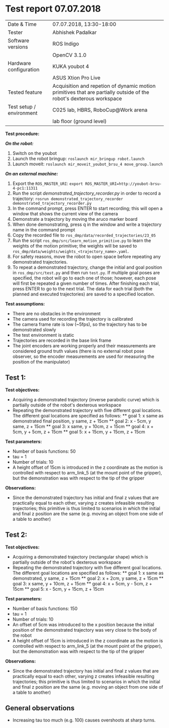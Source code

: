 Test report 07.07.2018
======================

|                                      |                                       |
|--------------------------------------|---------------------------------------|
| Date & Time                          | 07.07.2018, 13:30-18:00               |
| Tester                               | Abhishek Padalkar                     |
| Software versions                    | ROS Indigo                            |
|                                      | OpenCV 3.1.0                          |
| Hardware configuration               | KUKA youbot 4                         |
|                                      | ASUS Xtion Pro Live                   |
| Tested feature                       | Acquisition and repetion of dynamic motion primitives that are partially outside of the robot's dexterous workspace |
| Test setup / environment             | C025 lab, HBRS, RoboCup@Work arena    |
|                                      | lab floor (ground level)              |


__Test procedure:__

___On the robot:___
1. Switch on the youbot
2. Launch the robot bringup: `roslaunch mir_bringup robot.launch`
3. Launch moveit: `roslaunch mir_moveit_youbot_brsu_4 move_group.launch`

___On an external machine:___
1. Export the `ROS_MASTER_URI`: `export ROS_MASTER_URI=http://youbot-brsu-4-pc1:11311`
2. Run the script *demonstrated_trajectory_recorder.py* in order to record a trajectory: `rosrun demonstrated_trajectory_recorder demonstrated_trajectory_recorder.py`
3. In the command prompt, press ENTER to start recording; this will open a window that shows the current view of the camera
4. Demonstrate a trajectory by moving the aruco marker board
5. When done demonstrating, press q in the window and write a trajectory name in the command prompt
6. Copy the recorded file to `ros_dmp/data/recorded_trajectories/23_05`
7. Run the script `ros_dmp/src/learn_motion_primitive.py` to learn the weights of the motion primitive; the weights will be saved to `ros_dmp/data/weights/weights_<trajectory_name>.yaml`.
8. For safety reasons, move the robot to open space before repeating any demonstrated trajectories.
9. To repeat a demonstrated trajectory, change the initial and goal position in `ros_dmp/src/test.py` and then run `test.py`. If multiple goal poses are specified, the robot will go to each one of those; however, each pose will first be repeated a given number of times. After finishing each trial, press ENTER to go to the next trial. The data for each trial (both the planned and executed trajectories) are saved to a specified location.


__Test assumptions:__
* There are no obstacles in the environment
* The camera used for recording the trajectory is calibrated
* The camera frame rate is low (~5fps), so the trajectory has to be demonstrated slowly
* The test environment is static
* Trajectories are recorded in the base link frame
* The joint encoders are working properly and their measurements are considered ground truth values (there is no external robot pose observer, so the encoder measurements are used for measuring the position of the manipulator)



Test 1:
--------
__Test objectives:__
* Acquiring a demonstrated trajectory (inverse parabolic curve) which is partially outside of the robot's dexterous workspace
* Repeating the demonstrated trajectory with five different goal locations. The different goal locations are specified as follows:
** goal 1: x same as demonstrated final position, y same, z + 15cm
** goal 2: x - 5cm, y same, z + 15cm 
** goal 3: x same, y + 10cm, z + 15cm
** goal 4: x + 5cm, y + 5cm, z + 15cm
** goal 5: x + 15cm, y + 15cm, z + 15cm

__Test parameters:__
* Number of basis functions: 50
* tau = 1
* Number of trials: 10
* A height offset of 15cm is introduced in the z coordinate as the motion is controlled with respect to arm_link_5 (at the mount point of the gripper), but the demonstration was with respect to the tip of the gripper

__Observations:__
* Since the demonstrated trajectory has initial and final z values that are practically equal to each other, varying z creates infeasible resulting trajectories; this primitive is thus limited to scenarios in which the initial and final z position are the same (e.g. moving an object from one side of a table to another)
 

Test 2:
--------
__Test objectives:__
* Acquiring a demonstrated trajectory (rectangular shape) which is partially outside of the robot's dexterous workspace
* Repeating the demonstrated trajectory with five different goal locations. The different goal locations are specified as follows:
** goal 1: x same as demonstrated, y same, z + 15cm
** goal 2: x + 2cm, y same, z + 15cm 
** goal 3: x same, y + 10cm, z + 15cm
** goal 4: x + 5cm, y - 5cm, z + 15cm
** goal 5: x - 5cm, y + 15cm, z + 15cm

__Test parameters:__
* Number of basis functions: 150
* tau = 1
* Number of trials: 10
* An offset of 5cm was introduced to the x position because the initial position of the demonstrated trajectory was very close to the body of the robot
* A height offset of 15cm is introduced in the z coordinate as the motion is controlled with respect to arm_link_5 (at the mount point of the gripper), but the demonstration was with respect to the tip of the gripper

__Observations:__
* Since the demonstrated trajectory has initial and final z values that are practically equal to each other, varying z creates infeasible resulting trajectories; this primitive is thus limited to scenarios in which the initial and final z position are the same (e.g. moving an object from one side of a table to another)



General observations
------------------
* Increasing tau too much (e.g. 100) causes overshoots at sharp turns.

